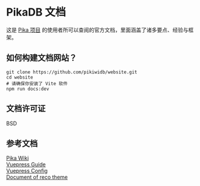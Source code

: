 # PikaDB 文档

这是 [Pika 项目](https://github.com/OpenAtomFoundation/pika) 的使用者所可以查阅的官方文档，里面涵盖了诸多要点、经验与框架。

## 如何构建文档网站？

```shell
git clone https://github.com/pikiwidb/website.git
cd website
# 请确保你安装了 Vite 软件
npm run docs:dev
```

## 文档许可证

BSD

## 参考文档

[Pika Wiki](https://github.com/OpenAtomFoundation/pika/wiki)   
[Vuepress Guide](https://v1.vuepress.vuejs.org/zh/guide/)   
[Vuepress Config](https://v1.vuepress.vuejs.org/zh/config/)   
[Document of reco theme](http://v1.vuepress-reco.recoluan.com/views/1.x/)   
